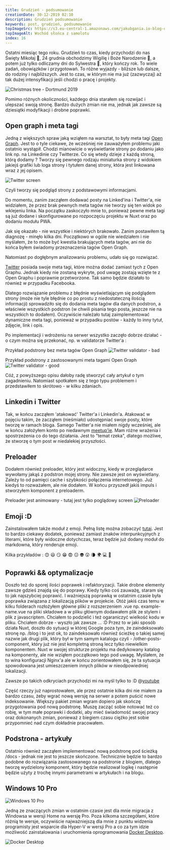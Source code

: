 ```yaml
---
title: Grudzień - podsumowanie
creationDate: 30-12-2019 02:10
description: Grudzień podsumowanie
keywords: post, grudzień, podsumowanie
topImageSrc: https://s3.eu-central-1.amazonaws.com/jakubgania.io-blog-data/30-12-2019-grudzien-podsumowanie/top-image.jpg
topImageAlt: Wschód słońca z samolotu
index: 16
---
```


Ostatni miesiąc tego roku. Grudzień to czas, kiedy przychodzi do nas
Święty Mikołaj :santa:, 24 grudnia obchodzimy Wigilię i Boże Narodzenie :christmas_tree:,
a potem już tylko odliczamy dni do Sylwestra :champagne:, który kończy rok. To wiele zadań, obowiązków i przygotowań. To różne wyjazdy - bliższe lub dalsze, do rodziny i najbliższych. Jest to czas, w którym nie ma już (zazwyczaj) aż tak dużej intensyfikacji jeśli chodzi o pracę i projekty.

![Christmas tree - Dortmund 2019](https://jakubgania.io/data/blog/posts/30-12-2019-grudzien-podsumowanie/xtree.jpg)

Pomimo różnych okoliczności, każdego dnia starałem się rozwijać
i ulepszać swoją stronę. Bardzo dużych zmian nie ma, jednak jak zawsze są dziesiątki modyfikacji i drobne poprawki.

## Open graph i meta tagi

Jedną z większych spraw jaką wziąłem na warsztat, to były meta tagi [Open Graph](https://ogp.me/).
Jest to o tyle ciekawe, że wcześniej nie zauważyłem problemu jaki ostatnio wystąpił. Chodzi mianowicie o wyświetlanie strony po dodaniu jako link np. na Linkedinie czy Twitterze.
Co się wtedy dzieje z każdą stroną, którą dodamy ?
Tworzy się pewnego rodzaju miniaturka strony z widokiem jakiejś grafiki lub loga strony i tytułem danej strony, która jest linkowana wraz z jej opisem.

![Twitter screen](https://jakubgania.io/data/blog/posts/30-12-2019-grudzien-podsumowanie/twitter-1.PNG)

Czyli tworzy się podgląd strony z podstawowymi informacjami.

Do momentu, zanim zacząłem dodawać posty na Linked'ina i Twitter'a, nie widziałem, że przez brak pewnych meta tagów nie tworzy się ten widok po wklejeniu linka. Na początku zaskoczyło mnie to, ponieważ pewne meta tagi są już dodane i skonfigurowane po rozpoczęciu projektu w Nuxt oraz po dodaniu modułu PWA.  

Jak się okazało - nie wszystkie i niektórych brakowało. Zanim postawiłem tą diagnozę - minęło kilka dni.
Początkowo w ogóle nie wiedziałem i nie myślałem, że to może być kwestia brakujących meta tagów, ani nie do końca byłem
świadomy przeznaczenia tagów Open Graph.

Natomiast po dogłębnym analizowaniu problemu, udało się go rozwiązać.

[Twitter](https://developer.twitter.com/en/docs/tweets/optimize-with-cards/overview/markup) posiada swoje meta tagi, które można dodać zamiast tych z Open Graphu. Jednak kiedy nie zostaną wykryte, pod uwagę zostają wzięte te z Open Graphu i poprawnie przetworzone. Tak samo będzie działało to również w przypadku Facebooka.

Dlatego rozwiązanie problemu z błędnie wyświetlającym się podglądem strony (może nie tyle błędnie co po prostu z niedostateczną ilością informacji) sprowadziło się do dodania meta tagów dla danych podstron, a właściwie wszystkich podstron (w chwili pisania tego posta, jeszcze nie na wszystkich to dodałem). Oczywiście należało tutaj zaimplementować dynamiczne meta tagi, ponieważ w przypadku  postów - każdy to inny tytuł, zdjęcie, link i opis.

Po implementacji i wdrożeniu na serwer wszystko zaczęło dobrze działać - o czym można się przekonać, np. w validatorze Twitter'a :

Przykład podstrony bez meta tagów Open Graph
![Twitter validator - bad](https://jakubgania.io/data/blog/posts/30-12-2019-grudzien-podsumowanie/twitter-validator-bad.PNG)

Przykład podstrony z zastosowanymi meta tagami Open Graph
![Twitter validator - good](https://jakubgania.io/data/blog/posts/30-12-2019-grudzien-podsumowanie/twitter-validator-good.PNG)

Cóż, z powyższego opisu dałoby radę stworzyć cały artykuł o tym zagadnieniu. Natomiast spotkałem się z tego typu problemem i przedstawiłem to skrótowo - w kilku zdaniach.

## Linkedin i Twitter

Tak, w końcu zacząłem 'atakować' Twitter'a i Linkedin'a. Atakować w pojęciu takim, że zacząłem (nieśmiało) udostępniać swoje posty, które tworzę w ramach bloga. Samego Twitter'a nie miałem nigdy wcześniej, ale w końcu założyłem konto po niedawnym [meetup'ie](https://jakubgania.io/blog/30-11-2019-itcorner-tech-meetup-5-jak-zostac-dobrym-seniorem-w-it). Mam różne wrażenia i spostrzeżenia co do tego działania. Jest to "temat rzeka", dlatego możliwe, że stworzę o tym post w niedalekiej przyszłości. 

## Preloader

Dodałem również preloader, który jest widoczny, kiedy w przeglądarce wywołamy jakąś z podstron mojej strony. Nie zawsze jest on wyświetlany. Zależy to od pamięci cache i szybkości połączenia internetowego. Już kiedyś to rozważałem, ale nie dodałem. W końcu przyszedł jakiś impuls i stworzyłem komponent z preloaderm.

Preloader jest animowany - tutaj jest tylko poglądowy screen
![Preloader](https://jakubgania.io/data/blog/posts/30-12-2019-grudzien-podsumowanie/preloader.png)

## Emoji :D

Zainstalowałem także moduł z emoji. Pełną listę można zobaczyć [tutaj](https://github.com/markdown-it/markdown-it-emoji/blob/master/lib/data/full.json). Jest to bardzo ciekawy dodatek, ponieważ zamiast znaków interpunkcyjnych z literami, które były widoczne dotychczas, teraz będzie już dodany moduł do markdowna, który renderuje emoji.

Kilka przykładów :
:blush: :smiley: :smirk: :grin: :fearful: :neutral_face: :alien: :astonished: :waning_crescent_moon: :earth_africa: :computer: :twisted_rightwards_arrows: 

## Poprawki && optymalizacje

Doszło też do sporej ilości poprawek i refaktoryzacji. Takie drobne elementy zawsze gdzieś znajdą się do poprawy. Kiedy tylko coś zauważę, staram się to jak najszybciej poprawić. I ważniejszą poprawką w ostatnim czasie była poprawka związana z lokalizacją plików w projekcie. Otóż jakiś czas temu w kilku folderach rozłożyłem główne pliki z rozszerzeniem .vue np. example-name.vue na pliki składowe a w pliku głównym dodawałem plik ze stylem i plik z javascriptem. Chciałem to podzielić i też ogaraniczyć wielkość kodu w pliku. Chciałem dobrze - wyszło jak zawsze ... :D Przez to w jaki sposób działa Nuxt, doszło do sytuacji w której Google poza tym, że zaindeksowało stronę np. /blog i to jest ok, to zaindeksowało również ścieżkę o takiej samej nazwie jak drugi plik, który był w tym samym katalogu czyli - /other-posts-component, który już nie jest kompletną stroną lecz tylko niewielkim komponentem. Nuxt w swojej strukturze projektu ma dedykowany katalog na komponenty, ale nie wziąłem początkowo tego pod uwagę. Myślałem, że to wina konfiguracji Nginx'a ale w końcu zorientowałem się, że ta sytuacja spowodowana jest umieszczeniem innych plików w nieodpowiedniej lokalizacji.

Zawsze po takich odkryciach przychodzi mi na myśl tylko to :D
@[youtube](https://www.youtube.com/watch?v=2-TboIuqKDY)

Część rzeczy już naprostowałem, ale przez ostatnie kilka dni nie miałem za bardzo czasu, żeby wgrać nową wersję na serwer a potem puścić nowe indeksowanie. Większy pakiet zmian wgram dopiero jak skończę przygotowania pod nową podstronę. Muszę zacząć sobie notować też co robię, w tym małe poprawki i dodatki, aby mieć świadomość swojej pracy oraz dokonanych zmian, ponieważ z biegiem czasu ciężko jest sobie przypomnieć nad czym dokładnie pracowałem.

## Podstrona - artykuły

Ostatnio również zacząłem implementować nową podstronę pod ścieżką /docs - jednak nie jest to jeszcze skończone. Technicznie będzie to bardzo podobne do rozwiązania zastosowanego na podstronie z blogiem, dlatego tworzę wydzielony komponent, który będzie realizował logikę i następnie będzie użyty z trochę innymi parametrami w artykułach i na blogu.

## Windows 10 Pro

![Windows 10 Pro](https://jakubgania.io/data/blog/posts/30-12-2019-grudzien-podsumowanie/windows-10-pro.PNG)

Jedną ze znaczących zmian w ostatnim czasie jest dla mnie migracja z Windowsa w wersji Home na wersję Pro. Poza kilkoma szczegółami, które różnią te wersje, oczywiście najważniejszą dla mnie z punktu widzenia programisty jest wsparcie dla Hyper-V w wersji Pro a co za tym idzie możliwość zainstalowania i uruchomienia oprogramowania [Docker Desktop](https://docs.docker.com/docker-for-windows/install/).

![Docker Desktop](https://jakubgania.io/data/blog/posts/30-12-2019-grudzien-podsumowanie/docker-desktop.PNG)